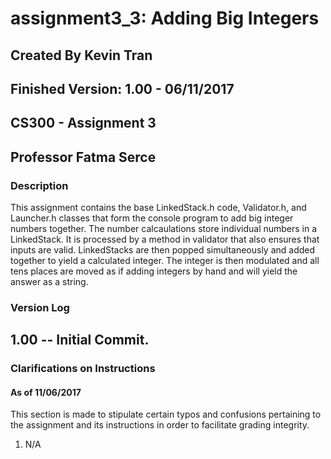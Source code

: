# assignment3_3: Adding Big Integers
## Created By Kevin Tran
## Finished Version: 1.00 - 06/11/2017
## CS300 - Assignment 3
## Professor Fatma Serce

### Description
This assignment contains the base LinkedStack.h code, Validator.h, and 
Launcher.h classes that form the console program to add big integer 
numbers together. The number calcaulations store individual numbers in
a LinkedStack. It is processed by a method in validator that also 
ensures that inputs are valid. LinkedStacks are then popped 
simultaneously and added together to yield a calculated integer. The 
integer is then modulated and all tens places are moved as if adding 
integers by hand and will yield the answer as a string. 


### Version Log
## 1.00 -- Initial Commit. 

### Clarifications on Instructions
#### As of 11/06/2017
This section is made to stipulate certain typos and confusions pertaining to the
assignment and its instructions in 
order to facilitate grading integrity. 

1. N/A
